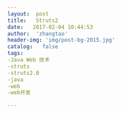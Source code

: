 ```yaml
---
layout:  post
title:   Struts2
date:   2017-02-04 10:44:53
author:  'zhangtao'
header-img: 'img/post-bg-2015.jpg'
catalog:   false
tags:
-Java Web 技术
-struts
-struts2.0
-java
-web
-web开发

---
```



